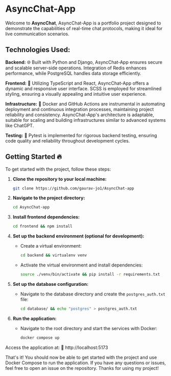 # AsyncChat-App

Welcome to **AsyncChat**, AsyncChat-App is a portfolio project designed to demonstrate the capabilities of real-time chat protocols, making it ideal for live communication scenarios.

## Technologies Used:

**Backend:** 🌐 Built with Python and Django, AsyncChat-App ensures secure and scalable server-side operations. Integration of Redis enhances performance, while PostgreSQL handles data storage efficiently.

**Frontend:** 🎨 Utilizing TypeScript and React, AsyncChat-App offers a dynamic and responsive user interface. SCSS is employed for streamlined styling, ensuring a visually appealing and intuitive user experience.

**Infrastructure:** 🐳 Docker and GitHub Actions are instrumental in automating deployment and continuous integration processes, maintaining project reliability and consistency. AsyncChat-App's architecture is adaptable, suitable for scaling and building infrastructures similar to advanced systems like ChatGPT.

**Testing:** 🧪 Pytest is implemented for rigorous backend testing, ensuring code quality and reliability throughout development cycles.

## Getting Started 🔥

To get started with the project, follow these steps:

1. **Clone the repository to your local machine:**
   ```sh
   git clone https://github.com/gaurav-jo1/AsyncChat-app
   ```

3. **Navigate to the project directory:**
   ```sh
   cd AsyncChat-app
   ```

4. **Install frontend dependencies:**
   ```sh
   cd frontend && npm install
   ```

5. **Set up the backend environment (optional for development):**
   - Create a virtual environment:
     ```sh
     cd backend && virtualenv venv
     ```
   - Activate the virtual environment and install dependencies:
     ```sh
     source ./venv/bin/activate && pip install -r requirements.txt
     ```

6. **Set up the database configuration:**
   - Navigate to the database directory and create the `postgres_auth.txt` file:
     ```sh
     cd database/ && echo "postgres" > postgres_auth.txt
     ```

7. **Run the application:**
   - Navigate to the root directory and start the services with Docker:
     ```sh
     docker compose up
     ```

Access the application at: 🔗 http://localhost:5173

That's it! You should now be able to get started with the project and use Docker Compose to run the application. If you have any questions or issues, feel free to open an issue on the repository. Thanks for using my project!

